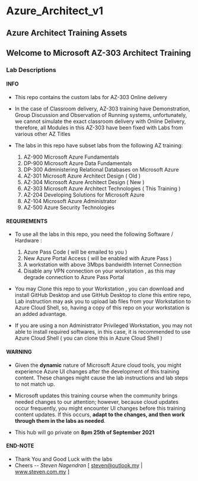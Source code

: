 # Azure_Architect_v1
## Azure Architect Training Assets

## Welcome to Microsoft AZ-303 Architect Training

### Lab Descriptions

#### **INFO**
- This repo contains the custom labs for AZ-303 Online delivery

- In the case of Classroom delivery, AZ-303 training have Demonstration, Group Discussion and Observation of Running systems, unfortunately, we cannot simulate the exact classroom delivery with Online Delivery, therefore, all Modules in this AZ-303 have been fixed with Labs from various other AZ Titles 

- The labs in this repo have subset labs from the following AZ training:
    1. AZ-900 Microsoft Azure Fundamentals
    1. DP-900 Microsoft Azure Data Fundamentals
    1. DP-300 Administering Relational Databases on Microsoft Azure
    1. AZ-301 Microsoft Azure Architect Design ( Old )
    1. AZ-304 Microsoft Azure Architect Design ( New )
    1. AZ-303 Microsoft Azure Architect Technologies ( This Training )
    1. AZ-204 Developing Solutions for Microsoft Azure
    1. AZ-104 Microsoft Azure Administrator
    1. AZ-500 Azure Security Technologies

#### **REQUIREMENTS**
- To use all the labs in this repo, you need the following Software / Hardware :
    1. Azure Pass Code ( will be emailed to you )
    1. New Azure Portal Access ( will be enabled with Azure Pass )
    1. A workstation with above 3Mbps bandwidth Internet Connection
    1. Disable any VPN connection on your workstation , as this may degrade connection to Azure Pass Portal

- You may Clone this repo to your Workstation , you can download and install GitHub Desktop and use GitHub Desktop to clone this entire repo, Lab instruction may ask you to upload lab files from your Workstation to Azure Cloud Shell, so, having a copy of this repo on your workstation is an added advantage.

- If you are using a non Administrator Privileged Workstation, you may not able to install required softwares, in this case, it is recommended to use Azure Cloud Shell ( you can clone this in Azure Cloud Shell )

#### **WARNING**
- Given the **dynamic** nature of Microsoft Azure cloud tools, you might experience Azure UI changes after the development of this training content. These changes might cause the lab instructions and lab steps to not match up.

- Microsoft updates this training course when the community brings needed changes to our attention; however, because cloud updates occur frequently, you might encounter UI changes before this training content updates. If this occurs, **adapt to the changes, and then work through them in the labs as needed**.

- This hub will go private on **8pm 25th of September 2021**

#### **END-NOTE** 
- Thank You and Good Luck with the labs
- Cheers --  *Steven Nagendran* [ steven@outlook.my | www.steven.com.my ]
